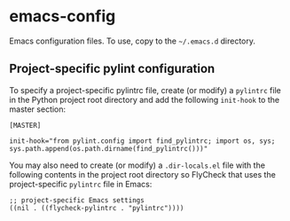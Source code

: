 # emacs-config
Emacs configuration files. To use, copy to the `~/.emacs.d` directory.

## Project-specific pylint configuration

To specify a project-specific pylintrc file, create (or modify) a `pylintrc` file in the Python project root directory and add the following `init-hook` to the master section:
```
[MASTER]

init-hook="from pylint.config import find_pylintrc; import os, sys; sys.path.append(os.path.dirname(find_pylintrc()))"
```

You may also need to create (or modify) a `.dir-locals.el` file with the following contents in the project root directory so FlyCheck that uses the project-specific `pylintrc` file in Emacs:
```emacs
;; project-specific Emacs settings
((nil . ((flycheck-pylintrc . "pylintrc"))))
```

